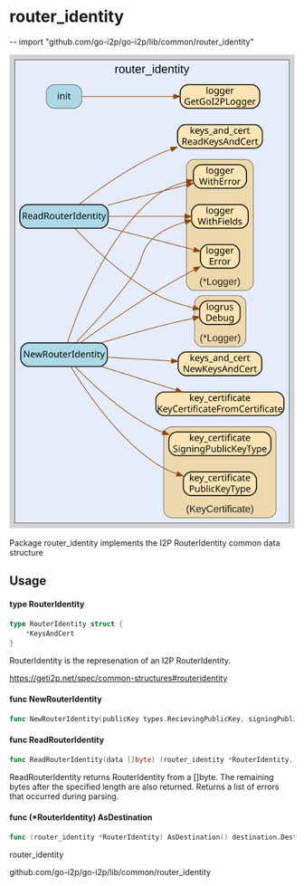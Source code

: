 # router_identity
--
    import "github.com/go-i2p/go-i2p/lib/common/router_identity"

![router_identity.svg](router_identity.svg)

Package router_identity implements the I2P RouterIdentity common data structure

## Usage

#### type RouterIdentity

```go
type RouterIdentity struct {
	*KeysAndCert
}
```

RouterIdentity is the represenation of an I2P RouterIdentity.

https://geti2p.net/spec/common-structures#routeridentity

#### func  NewRouterIdentity

```go
func NewRouterIdentity(publicKey types.RecievingPublicKey, signingPublicKey types.SigningPublicKey, cert certificate.Certificate, padding []byte) (*RouterIdentity, error)
```

#### func  ReadRouterIdentity

```go
func ReadRouterIdentity(data []byte) (router_identity *RouterIdentity, remainder []byte, err error)
```
ReadRouterIdentity returns RouterIdentity from a []byte. The remaining bytes
after the specified length are also returned. Returns a list of errors that
occurred during parsing.

#### func (*RouterIdentity) AsDestination

```go
func (router_identity *RouterIdentity) AsDestination() destination.Destination
```



router_identity 

github.com/go-i2p/go-i2p/lib/common/router_identity
